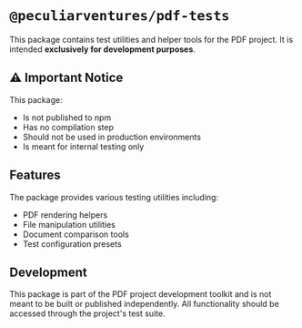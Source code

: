 # `@peculiarventures/pdf-tests`

This package contains test utilities and helper tools for the PDF project. It is intended **exclusively for development purposes**.

## ⚠️ Important Notice

This package:

- Is not published to npm
- Has no compilation step
- Should not be used in production environments
- Is meant for internal testing only

## Features

The package provides various testing utilities including:

- PDF rendering helpers
- File manipulation utilities
- Document comparison tools
- Test configuration presets

## Development

This package is part of the PDF project development toolkit and is not meant to be built or published independently. All functionality should be accessed through the project's test suite.
